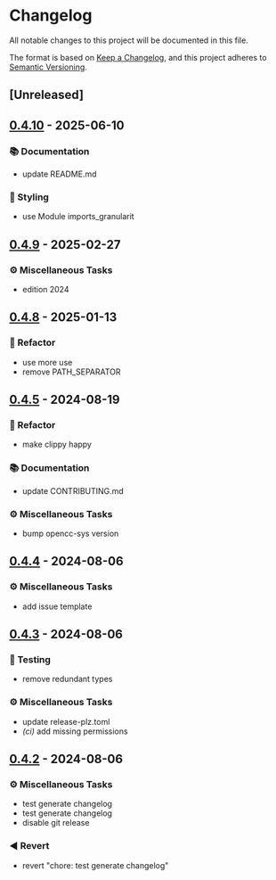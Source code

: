 # Changelog
All notable changes to this project will be documented in this file.

The format is based on [Keep a Changelog](https://keepachangelog.com/en/1.0.0/),
and this project adheres to [Semantic Versioning](https://semver.org/spec/v2.0.0.html).

## [Unreleased]

## [0.4.10](https://github.com/novel-rs/opencc-rs/compare/opencc-rs-v0.4.9...opencc-rs-v0.4.10) - 2025-06-10

### <!-- 3 -->📚 Documentation

- update README.md

### <!-- 5 -->🎨 Styling

- use Module imports_granularit

## [0.4.9](https://github.com/novel-rs/opencc-rs/compare/opencc-rs-v0.4.8...opencc-rs-v0.4.9) - 2025-02-27

### <!-- 7 -->⚙️ Miscellaneous Tasks

- edition 2024

## [0.4.8](https://github.com/novel-rs/opencc-rs/compare/opencc-rs-v0.4.7...opencc-rs-v0.4.8) - 2025-01-13

### <!-- 2 -->🚜 Refactor

- use more use
- remove PATH_SEPARATOR

## [0.4.5](https://github.com/novel-rs/opencc-rs/compare/opencc-rs-v0.4.4...opencc-rs-v0.4.5) - 2024-08-19

### <!-- 2 -->🚜 Refactor
- make clippy happy

### <!-- 3 -->📚 Documentation
- update CONTRIBUTING.md

### <!-- 7 -->⚙️ Miscellaneous Tasks
- bump opencc-sys version

## [0.4.4](https://github.com/novel-rs/opencc-rs/compare/opencc-rs-v0.4.3...opencc-rs-v0.4.4) - 2024-08-06

### <!-- 7 -->⚙️ Miscellaneous Tasks
- add issue template

## [0.4.3](https://github.com/novel-rs/opencc-rs/compare/opencc-rs-v0.4.2...opencc-rs-v0.4.3) - 2024-08-06

### <!-- 6 -->🧪 Testing
- remove redundant types

### <!-- 7 -->⚙️ Miscellaneous Tasks
- update release-plz.toml
- *(ci)* add missing permissions

## [0.4.2](https://github.com/novel-rs/opencc-rs/compare/opencc-rs-v0.4.1...opencc-rs-v0.4.2) - 2024-08-06

### <!-- 7 -->⚙️ Miscellaneous Tasks
- test generate changelog
- test generate changelog
- disable git release

### <!-- 8 -->◀️ Revert
- revert "chore: test generate changelog"
